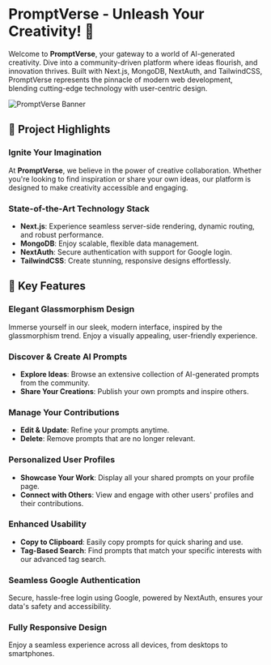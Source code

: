 # PromptVerse - Unleash Your Creativity! 🤖

Welcome to **PromptVerse**, your gateway to a world of AI-generated creativity. Dive into a community-driven platform where ideas flourish, and innovation thrives. Built with Next.js, MongoDB, NextAuth, and TailwindCSS, PromptVerse represents the pinnacle of modern web development, blending cutting-edge technology with user-centric design.

![PromptVerse Banner](path/to/your/banner/image.png)

## 🌟 Project Highlights

### Ignite Your Imagination
At **PromptVerse**, we believe in the power of creative collaboration. Whether you're looking to find inspiration or share your own ideas, our platform is designed to make creativity accessible and engaging.

### State-of-the-Art Technology Stack
- **Next.js**: Experience seamless server-side rendering, dynamic routing, and robust performance.
- **MongoDB**: Enjoy scalable, flexible data management.
- **NextAuth**: Secure authentication with support for Google login.
- **TailwindCSS**: Create stunning, responsive designs effortlessly.

## 🚀 Key Features

### Elegant Glassmorphism Design
Immerse yourself in our sleek, modern interface, inspired by the glassmorphism trend. Enjoy a visually appealing, user-friendly experience.

### Discover & Create AI Prompts
- **Explore Ideas**: Browse an extensive collection of AI-generated prompts from the community.
- **Share Your Creations**: Publish your own prompts and inspire others.

### Manage Your Contributions
- **Edit & Update**: Refine your prompts anytime.
- **Delete**: Remove prompts that are no longer relevant.

### Personalized User Profiles
- **Showcase Your Work**: Display all your shared prompts on your profile page.
- **Connect with Others**: View and engage with other users' profiles and their contributions.

### Enhanced Usability
- **Copy to Clipboard**: Easily copy prompts for quick sharing and use.
- **Tag-Based Search**: Find prompts that match your specific interests with our advanced tag search.

### Seamless Google Authentication
Secure, hassle-free login using Google, powered by NextAuth, ensures your data's safety and accessibility.

### Fully Responsive Design
Enjoy a seamless experience across all devices, from desktops to smartphones.



